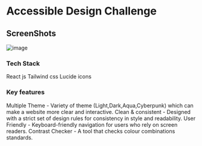 # Accessible Design Challenge

## ScreenShots

![image](https://github.com/Nithishvikky/DesignChallenge/assets/108710670/15277837-d6b2-4716-afac-9705b284a782)


### Tech Stack

React js
Tailwind css
Lucide icons

### Key features
Multiple Theme - Variety of theme (Light,Dark,Aqua,Cyberpunk) which can make a website more clear and interactive.
Clean & consistent - Designed with a strict set of design rules for consistency in style and readability.
User Friendly - Keyboard-friendly navigation for users who rely on screen readers.
Contrast Checker - A tool that checks colour combinations standards.
